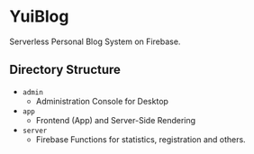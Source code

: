 # YuiBlog

Serverless Personal Blog System on Firebase.


## Directory Structure

* `admin`
  * Administration Console for Desktop
* `app` 
  * Frontend (App) and Server-Side Rendering
* `server`
  * Firebase Functions for statistics, registration and others.